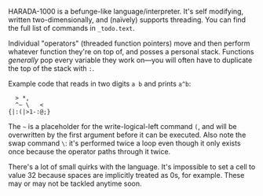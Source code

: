 HARADA-1000 is a befunge-like language/interpreter. It's self modifying, written two-dimensionally, and (naïvely) supports threading.
You can find the full list of commands in `_todo.text`.

Individual "operators" (threaded function pointers) move and then perform whatever function they're on top of, and posses a personal stack.
Functions *generally* pop every variable they work on—you will often have to duplicate the top of the stack with `:`.

Example code that reads in two digits `a b` and prints `a^b`:
```
  > *,      
  ^~ \   <  
{|:(|>1-:@;}
```
The `~` is a placeholder for the write-logical-left command `(`, and will be overwritten by the first argument before it can be executed.
Also note the swap command `\`: it's performed twice a loop even though it only exists once because the operator paths through it twice.

There's a lot of small quirks with the language. It's impossible to set a cell to value 32 because spaces are implicitly treated as 0s, for example. These may or may not be tackled anytime soon.
